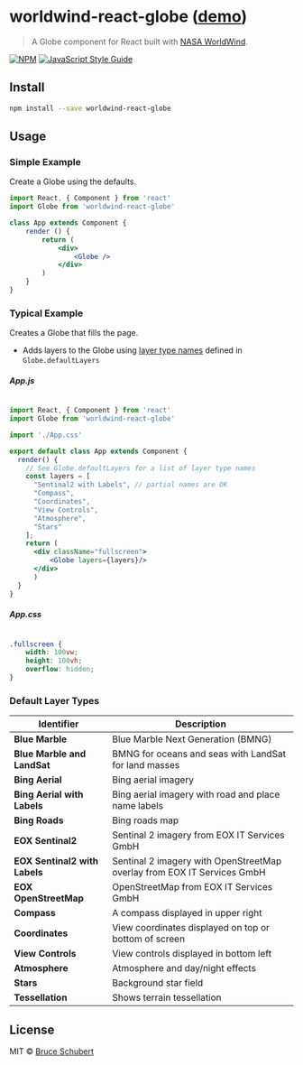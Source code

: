 # worldwind-react-globe ([demo](https://emxsys.github.io/worldwind-react-globe/))

> A Globe component for React built with [NASA WorldWind](https://worldwind.arc.nasa.gov/web/).
>

[![NPM](https://img.shields.io/npm/v/worldwind-react-globe.svg)](https://www.npmjs.com/package/worldwind-react-globe) [![JavaScript Style Guide](https://img.shields.io/badge/code_style-standard-brightgreen.svg)](https://standardjs.com)

## Install

```bash
npm install --save worldwind-react-globe
```

## Usage

### Simple Example

Create a Globe using the defaults.

```jsx
import React, { Component } from 'react'
import Globe from 'worldwind-react-globe'

class App extends Component {
    render () {
        return (
            <div>
                <Globe />
            </div>
        )
    }
}
```

### Typical Example

Creates a Globe that fills the page.

- Adds layers to the Globe using [layer type names](#default-layer-types) defined in `Globe.defaultLayers`

##### App.js

```jsx

import React, { Component } from 'react'
import Globe from 'worldwind-react-globe'

import './App.css'

export default class App extends Component {
  render() {
    // See Globe.defaultLayers for a list of layer type names
    const layers = [
      "Sentinal2 with Labels", // partial names are OK
      "Compass",
      "Coordinates",
      "View Controls",
      "Atmosphere",
      "Stars"
    ];
    return (
      <div className="fullscreen">
          <Globe layers={layers}/>
      </div>
      )
  }
}
```

##### App.css

```css

.fullscreen {
    width: 100vw;
    height: 100vh;
    overflow: hidden;
}
```

### Default Layer Types

Identifier | Description
---------- | --------------
__Blue Marble__ | Blue Marble Next Generation (BMNG)
__Blue Marble and LandSat__ | BMNG for oceans and seas with LandSat for land masses
__Bing Aerial__ | Bing aerial imagery
__Bing Aerial with Labels__ | Bing aerial imagery with road and place name labels
__Bing Roads__ | Bing roads map
__EOX Sentinal2__ | Sentinal 2 imagery from EOX IT Services GmbH
__EOX Sentinal2 with Labels__ | Sentinal 2 imagery with OpenStreetMap overlay from EOX IT Services GmbH
__EOX OpenStreetMap__ | OpenStreetMap from EOX IT Services GmbH
__Compass__ | A compass displayed in upper right
__Coordinates__ | View coordinates displayed on top or bottom of screen
__View Controls__ | View controls displayed in bottom left
__Atmosphere__ | Atmosphere and day/night effects
__Stars__ | Background star field
__Tessellation__ | Shows terrain tessellation

## License

MIT © [Bruce Schubert](https://github.com/emxsys)
